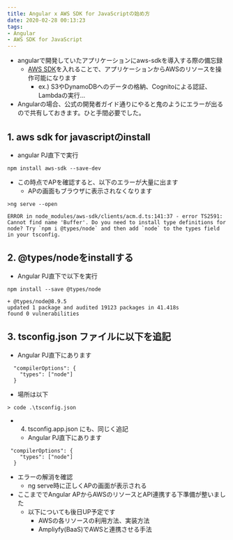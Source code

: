 ```yaml
---
title: Angular x AWS SDK for JavaScriptの始め方
date: 2020-02-28 00:13:23
tags: 
- Angular
- AWS SDK for JavaScript
---
```


- angularで開発していたアプリケーションにaws-sdkを導入する際の備忘録
    - [AWS SDK](https://aws.amazon.com/jp/tools/)を入れることで、アプリケーションからAWSのリソースを操作可能になります
        - ex.) S3やDynamoDBへのデータの格納、Cognitoによる認証、Lambdaの実行...
- Angularの場合、公式の開発者ガイド通りにやると鬼のようにエラーが出るので共有しておきます。ひと手間必要でした。

## 1. aws sdk for javascriptのinstall
- angular PJ直下で実行
```
npm install aws-sdk --save-dev
```
- この時点でAPを確認すると、以下のエラーが大量に出ます
    - APの画面もブラウザに表示されなくなります

```
>ng serve --open

ERROR in node_modules/aws-sdk/clients/acm.d.ts:141:37 - error TS2591: Cannot find name 'Buffer'. Do you need to install type definitions for node? Try `npm i @types/node` and then add `node` to the types field in your tsconfig.
```

## 2. @types/nodeをinstallする
- Angular PJ直下で以下を実行
```
npm install --save @types/node

+ @types/node@8.9.5
updated 1 package and audited 19123 packages in 41.418s
found 0 vulnerabilities
```

## 3. tsconfig.json ファイルに以下を追記
- Angular PJ直下にあります
```
  "compilerOptions": {
    "types": ["node"]
  }
```

- 場所は以下
```
> code .\tsconfig.json
```

- 4. tsconfig.app.json にも、同じく追記
    - Angular PJ直下にあります
```
 "compilerOptions": {
    "types": ["node"]
  }
```

- エラーの解消を確認
  - ng serve時に正しくAPの画面が表示される
- ここまででAngular APからAWSのリソースとAPI連携する下準備が整いました
    - 以下についても後日UP予定です
        - AWSの各リソースの利用方法、実装方法
        - Ampliyfy(BaaS)でAWSと連携させる手法